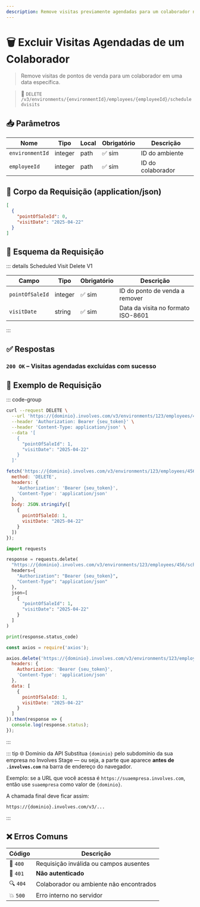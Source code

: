 ```yaml
---
description: Remove visitas previamente agendadas para um colaborador no ambiente especificado.
---
```


# 🗑️ Excluir Visitas Agendadas de um Colaborador

> Remove visitas de pontos de venda para um colaborador em uma data específica.

> 🔗 `DELETE /v3/environments/{environmentId}/employees/{employeeId}/scheduledvisits`


## 📥 Parâmetros

| Nome            | Tipo    | Local | Obrigatório | Descrição            |
|------------------|---------|-------|-------------|----------------------|
| `environmentId` | integer | path  | ✅ sim       | ID do ambiente       |
| `employeeId`    | integer | path  | ✅ sim       | ID do colaborador    |


## 📨 Corpo da Requisição (application/json)

```json
[
  {
    "pointOfSaleId": 0,
    "visitDate": "2025-04-22"
  }
]
```


## 🧬 Esquema da Requisição

::: details Scheduled Visit Delete V1

| Campo           | Tipo    | Obrigatório | Descrição                            |
|------------------|---------|-------------|----------------------------------------|
| `pointOfSaleId` | integer | ✅ sim       | ID do ponto de venda a remover         |
| `visitDate`     | string  | ✅ sim       | Data da visita no formato ISO-8601     |

:::


## ✅ Respostas

### `200 OK` – Visitas agendadas excluídas com sucesso


## 📘 Exemplo de Requisição

::: code-group

```bash [🟢 cURL]
curl --request DELETE \
  --url 'https://{dominio}.involves.com/v3/environments/123/employees/456/scheduledvisits' \
  --header 'Authorization: Bearer {seu_token}' \
  --header 'Content-Type: application/json' \
  --data '[
    {
      "pointOfSaleId": 1,
      "visitDate": "2025-04-22"
    }
  ]'
```

```js [🟡 JavaScript]
fetch('https://{dominio}.involves.com/v3/environments/123/employees/456/scheduledvisits', {
  method: 'DELETE',
  headers: {
    'Authorization': 'Bearer {seu_token}',
    'Content-Type': 'application/json'
  },
  body: JSON.stringify([
    {
      pointOfSaleId: 1,
      visitDate: "2025-04-22"
    }
  ])
});
```

```python [🔵 Python]
import requests

response = requests.delete(
  "https://{dominio}.involves.com/v3/environments/123/employees/456/scheduledvisits",
  headers={
    "Authorization": "Bearer {seu_token}",
    "Content-Type": "application/json"
  },
  json=[
    {
      "pointOfSaleId": 1,
      "visitDate": "2025-04-22"
    }
  ]
)

print(response.status_code)
```

```js [🟣 Node.js]
const axios = require('axios');

axios.delete('https://{dominio}.involves.com/v3/environments/123/employees/456/scheduledvisits', {
  headers: {
    Authorization: 'Bearer {seu_token}',
    'Content-Type': 'application/json'
  },
  data: [
    {
      pointOfSaleId: 1,
      visitDate: "2025-04-22"
    }
  ]
}).then(response => {
  console.log(response.status);
});
```

:::

::: tip 🌐 Domínio da API
Substitua `{dominio}` pelo subdomínio da sua empresa no Involves Stage — ou seja, a parte que aparece **antes de `.involves.com`** na barra de endereço do navegador.

Exemplo: se a URL que você acessa é `https://suaempresa.involves.com`, então use `suaempresa` como valor de `{dominio}`.

A chamada final deve ficar assim:

```
https://{dominio}.involves.com/v3/...
```
:::


## ❌ Erros Comuns

| Código | Descrição                            |
|--------|----------------------------------------|
| 🔴 `400`  | Requisição inválida ou campos ausentes |
| 🔐 `401`  | **Não autenticado**                  |
| 🔍 `404`  | Colaborador ou ambiente não encontrados |
| 💥 `500`  | Erro interno no servidor             |
